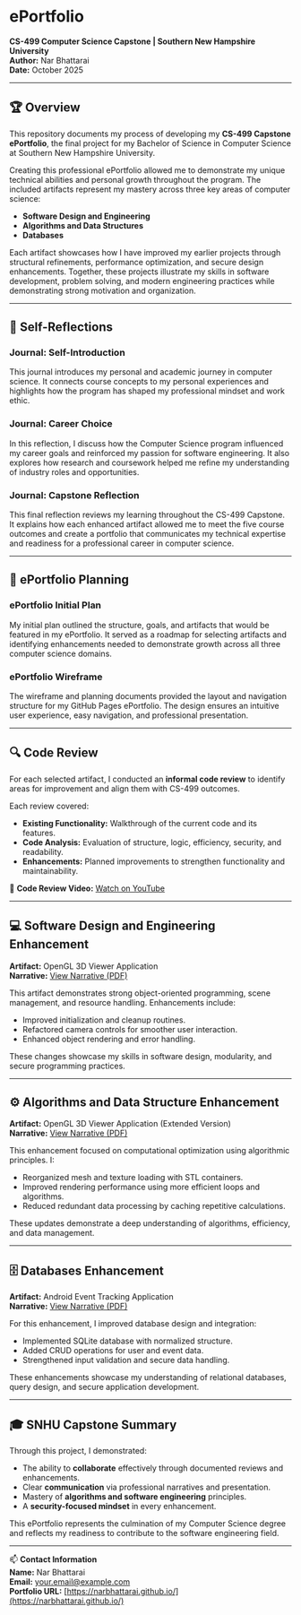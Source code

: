 # ePortfolio  
**CS-499 Computer Science Capstone | Southern New Hampshire University**  
**Author:** Nar Bhattarai  
**Date:** October 2025  

---

## 🏆 Overview
This repository documents my process of developing my **CS-499 Capstone ePortfolio**, the final project for my Bachelor of Science in Computer Science at Southern New Hampshire University.  

Creating this professional ePortfolio allowed me to demonstrate my unique technical abilities and personal growth throughout the program. The included artifacts represent my mastery across three key areas of computer science:

- **Software Design and Engineering**  
- **Algorithms and Data Structures**  
- **Databases**

Each artifact showcases how I have improved my earlier projects through structural refinements, performance optimization, and secure design enhancements. Together, these projects illustrate my skills in software development, problem solving, and modern engineering practices while demonstrating strong motivation and organization.

---

## 🧠 Self-Reflections

### Journal: Self-Introduction
This journal introduces my personal and academic journey in computer science. It connects course concepts to my personal experiences and highlights how the program has shaped my professional mindset and work ethic.

### Journal: Career Choice
In this reflection, I discuss how the Computer Science program influenced my career goals and reinforced my passion for software engineering. It also explores how research and coursework helped me refine my understanding of industry roles and opportunities.

### Journal: Capstone Reflection
This final reflection reviews my learning throughout the CS-499 Capstone. It explains how each enhanced artifact allowed me to meet the five course outcomes and create a portfolio that communicates my technical expertise and readiness for a professional career in computer science.

---

## 🧩 ePortfolio Planning

### ePortfolio Initial Plan
My initial plan outlined the structure, goals, and artifacts that would be featured in my ePortfolio. It served as a roadmap for selecting artifacts and identifying enhancements needed to demonstrate growth across all three computer science domains.

### ePortfolio Wireframe
The wireframe and planning documents provided the layout and navigation structure for my GitHub Pages ePortfolio. The design ensures an intuitive user experience, easy navigation, and professional presentation.

---

## 🔍 Code Review
For each selected artifact, I conducted an **informal code review** to identify areas for improvement and align them with CS-499 outcomes.  

Each review covered:
- **Existing Functionality:** Walkthrough of the current code and its features.  
- **Code Analysis:** Evaluation of structure, logic, efficiency, security, and readability.  
- **Enhancements:** Planned improvements to strengthen functionality and maintainability.

🎥 **Code Review Video:** [Watch on YouTube](https://youtu.be/YOUR_VIDEO_LINK)

---

## 💻 Software Design and Engineering Enhancement
**Artifact:** OpenGL 3D Viewer Application  
**Narrative:** [View Narrative (PDF)](narratives/software-design-narrative.pdf)

This artifact demonstrates strong object-oriented programming, scene management, and resource handling. Enhancements include:
- Improved initialization and cleanup routines.
- Refactored camera controls for smoother user interaction.
- Enhanced object rendering and error handling.

These changes showcase my skills in software design, modularity, and secure programming practices.

---

## ⚙️ Algorithms and Data Structure Enhancement
**Artifact:** OpenGL 3D Viewer Application (Extended Version)  
**Narrative:** [View Narrative (PDF)](narratives/algorithms-narrative.pdf)

This enhancement focused on computational optimization using algorithmic principles. I:
- Reorganized mesh and texture loading with STL containers.
- Improved rendering performance using more efficient loops and algorithms.
- Reduced redundant data processing by caching repetitive calculations.

These updates demonstrate a deep understanding of algorithms, efficiency, and data management.

---

## 🗄️ Databases Enhancement
**Artifact:** Android Event Tracking Application  
**Narrative:** [View Narrative (PDF)](narratives/database-narrative.pdf)

For this enhancement, I improved database design and integration:
- Implemented SQLite database with normalized structure.
- Added CRUD operations for user and event data.
- Strengthened input validation and secure data handling.

These enhancements showcase my understanding of relational databases, query design, and secure application development.

---

## 🎓 SNHU Capstone Summary
Through this project, I demonstrated:
- The ability to **collaborate** effectively through documented reviews and enhancements.  
- Clear **communication** via professional narratives and presentation.  
- Mastery of **algorithms and software engineering** principles.  
- A **security-focused mindset** in every enhancement.  

This ePortfolio represents the culmination of my Computer Science degree and reflects my readiness to contribute to the software engineering field.

---

📫 **Contact Information**  
**Name:** Nar Bhattarai  
**Email:** your.email@example.com  
**Portfolio URL:** [https://narbhattarai.github.io/](https://narbhattarai.github.io/)  
